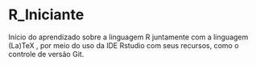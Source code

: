 # R_Iniciante
Início do aprendizado sobre a linguagem R juntamente com a linguagem (La)TeX , por meio do uso da IDE Rstudio com seus recursos, como o controle de versão Git. 
